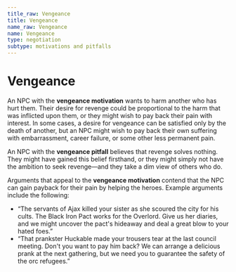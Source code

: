 ```yaml
---
title_raw: Vengeance
title: Vengeance
name_raw: Vengeance
name: Vengeance
type: negotiation
subtype: motivations and pitfalls
---
```


# Vengeance

An NPC with the **vengeance motivation** wants to harm another who has hurt them. Their desire for revenge could be proportional to the harm that was inflicted upon them, or they might wish to pay back their pain with interest. In some cases, a desire for vengeance can be satisfied only by the death of another, but an NPC might wish to pay back their own suffering with embarrassment, career failure, or some other less permanent pain.

An NPC with the **vengeance pitfall** believes that revenge solves nothing. They might have gained this belief firsthand, or they might simply not have the ambition to seek revenge—and they take a dim view of others who do.

Arguments that appeal to the **vengeance motivation** contend that the NPC can gain payback for their pain by helping the heroes. Example arguments include the following:

- “The servants of Ajax killed your sister as she scoured the city for his cults. The Black Iron Pact works for the Overlord. Give us her diaries, and we might uncover the pact's hideaway and deal a great blow to your hated foes.”
- “That prankster Huckable made your trousers tear at the last council meeting. Don't you want to pay him back? We can arrange a delicious prank at the next gathering, but we need you to guarantee the safety of the orc refugees.”
